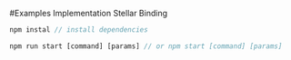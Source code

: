 #Examples Implementation Stellar Binding

```js
npm instal // install dependencies

npm run start [command] [params] // or npm start [command] [params]
```